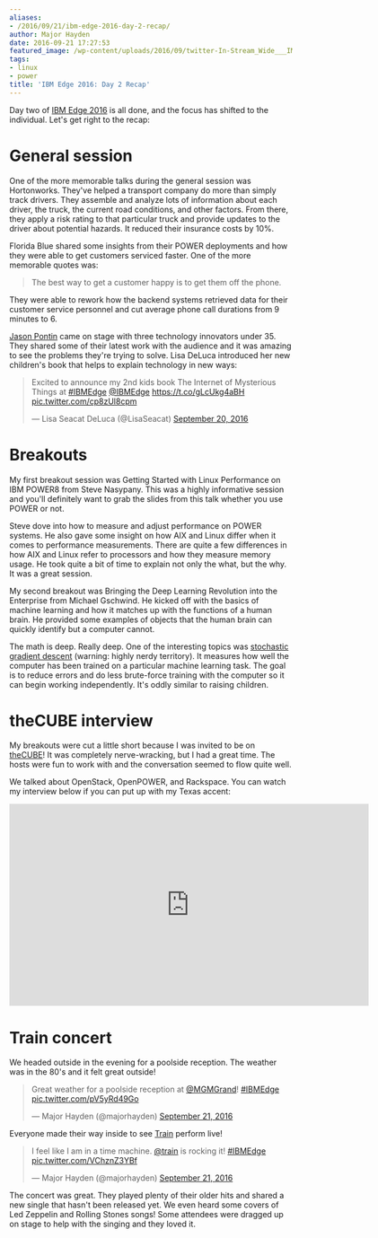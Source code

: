 ```yaml
---
aliases:
- /2016/09/21/ibm-edge-2016-day-2-recap/
author: Major Hayden
date: 2016-09-21 17:27:53
featured_image: /wp-content/uploads/2016/09/twitter-In-Stream_Wide___IMG_20160920_182456057_HDR.jpg
tags:
- linux
- power
title: 'IBM Edge 2016: Day 2 Recap'
---
```


Day two of [IBM Edge 2016][1] is all done, and the focus has shifted to the individual. Let's get right to the recap:

# General session

One of the more memorable talks during the general session was Hortonworks. They've helped a transport company do more than simply track drivers. They assemble and analyze lots of information about each driver, the truck, the current road conditions, and other factors. From there, they apply a risk rating to that particular truck and provide updates to the driver about potential hazards. It reduced their insurance costs by 10%.

Florida Blue shared some insights from their POWER deployments and how they were able to get customers serviced faster. One of the more memorable quotes was:

> The best way to get a customer happy is to get them off the phone.

They were able to rework how the backend systems retrieved data for their customer service personnel and cut average phone call durations from 9 minutes to 6.

[Jason Pontin][2] came on stage with three technology innovators under 35. They shared some of their latest work with the audience and it was amazing to see the problems they're trying to solve. Lisa DeLuca introduced her new children's book that helps to explain technology in new ways:

<blockquote class="twitter-tweet tw-align-center" data-width="500">
  <p lang="en" dir="ltr">
    Excited to announce my 2nd kids book The Internet of Mysterious Things at <a href="https://twitter.com/hashtag/IBMEdge?src=hash">#IBMEdge</a> <a href="https://twitter.com/IBMEdge">@IBMEdge</a> <a href="https://t.co/gLcUkg4aBH">https://t.co/gLcUkg4aBH</a> <a href="https://t.co/cp8zUl8cpm">pic.twitter.com/cp8zUl8cpm</a>
  </p>

  <p>
    &mdash; Lisa Seacat DeLuca (@LisaSeacat) <a href="https://twitter.com/LisaSeacat/status/778262756763967489">September 20, 2016</a>
  </p>
</blockquote>



# Breakouts

My first breakout session was Getting Started with Linux Performance on IBM POWER8 from Steve Nasypany. This was a highly informative session and you'll definitely want to grab the slides from this talk whether you use POWER or not.

Steve dove into how to measure and adjust performance on POWER systems. He also gave some insight on how AIX and Linux differ when it comes to performance measurements. There are quite a few differences in how AIX and Linux refer to processors and how they measure memory usage. He took quite a bit of time to explain not only the what, but the why. It was a great session.

My second breakout was Bringing the Deep Learning Revolution into the Enterprise from Michael Gschwind. He kicked off with the basics of machine learning and how it matches up with the functions of a human brain. He provided some examples of objects that the human brain can quickly identify but a computer cannot.

The math is deep. Really deep. One of the interesting topics was [stochastic gradient descent][5] (warning: highly nerdy territory). It measures how well the computer has been trained on a particular machine learning task. The goal is to reduce errors and do less brute-force training with the computer so it can begin working independently. It's oddly similar to raising children.

# theCUBE interview

My breakouts were cut a little short because I was invited to be on [theCUBE][6]! It was completely nerve-wracking, but I had a great time. The hosts were fun to work with and the conversation seemed to flow quite well.

We talked about OpenStack, OpenPOWER, and Rackspace. You can watch my interview below if you can put up with my Texas accent:

<span class="embed-youtube" style="text-align:center; display: block;"><iframe class='youtube-player' type='text/html' width='640' height='360' src='https://www.youtube.com/embed/xqPVZIuUmWw?version=3&#038;rel=1&#038;fs=1&#038;autohide=2&#038;showsearch=0&#038;showinfo=1&#038;iv_load_policy=1&#038;wmode=transparent' allowfullscreen='true' style='border:0;'></iframe></span>

# Train concert

We headed outside in the evening for a poolside reception. The weather was in the 80's and it felt great outside!

<blockquote class="twitter-tweet tw-align-center" data-width="500">
  <p lang="en" dir="ltr">
    Great weather for a poolside reception at <a href="https://twitter.com/MGMGrand">@MGMGrand</a>! <a href="https://twitter.com/hashtag/IBMEdge?src=hash">#IBMEdge</a> <a href="https://t.co/pV5yRd49Go">pic.twitter.com/pV5yRd49Go</a>
  </p>

  <p>
    &mdash; Major Hayden (@majorhayden) <a href="https://twitter.com/majorhayden/status/778399720209199104">September 21, 2016</a>
  </p>
</blockquote>



Everyone made their way inside to see [Train][7] perform live!

<blockquote class="twitter-tweet tw-align-center" data-width="500">
  <p lang="en" dir="ltr">
    I feel like I am in a time machine. <a href="https://twitter.com/train">@train</a> is rocking it! <a href="https://twitter.com/hashtag/IBMEdge?src=hash">#IBMEdge</a> <a href="https://t.co/VChznZ3YBf">pic.twitter.com/VChznZ3YBf</a>
  </p>

  <p>
    &mdash; Major Hayden (@majorhayden) <a href="https://twitter.com/majorhayden/status/778443368690966529">September 21, 2016</a>
  </p>
</blockquote>



The concert was great. They played plenty of their older hits and shared a new single that hasn't been released yet. We even heard some covers of Led Zeppelin and Rolling Stones songs! Some attendees were dragged up on stage to help with the singing and they loved it.

 [1]: http://www-03.ibm.com/systems/edge/
 [2]: https://twitter.com/jason_pontin
 [5]: https://en.wikipedia.org/wiki/Stochastic_gradient_descent
 [6]: http://siliconangle.tv/
 [7]: https://twitter.com/train